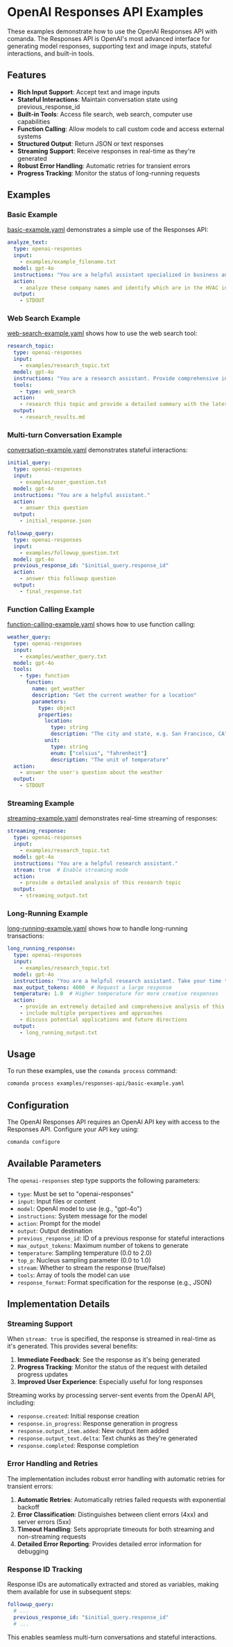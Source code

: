 # OpenAI Responses API Examples

These examples demonstrate how to use the OpenAI Responses API with comanda. The Responses API is OpenAI's most advanced interface for generating model responses, supporting text and image inputs, stateful interactions, and built-in tools.

## Features

- **Rich Input Support**: Accept text and image inputs
- **Stateful Interactions**: Maintain conversation state using previous_response_id
- **Built-in Tools**: Access file search, web search, computer use capabilities
- **Function Calling**: Allow models to call custom code and access external systems
- **Structured Output**: Return JSON or text responses
- **Streaming Support**: Receive responses in real-time as they're generated
- **Robust Error Handling**: Automatic retries for transient errors
- **Progress Tracking**: Monitor the status of long-running requests

## Examples

### Basic Example

[basic-example.yaml](basic-example.yaml) demonstrates a simple use of the Responses API:

```yaml
analyze_text:
  type: openai-responses
  input:
    - examples/example_filename.txt
  model: gpt-4o
  instructions: "You are a helpful assistant specialized in business analysis."
  action:
    - analyze these company names and identify which are in the HVAC industry
  output:
    - STDOUT
```

### Web Search Example

[web-search-example.yaml](web-search-example.yaml) shows how to use the web search tool:

```yaml
research_topic:
  type: openai-responses
  input:
    - examples/research_topic.txt
  model: gpt-4o
  instructions: "You are a research assistant. Provide comprehensive information on the given topic."
  tools:
    - type: web_search
  action:
    - research this topic and provide a detailed summary with the latest information
  output:
    - research_results.md
```

### Multi-turn Conversation Example

[conversation-example.yaml](conversation-example.yaml) demonstrates stateful interactions:

```yaml
initial_query:
  type: openai-responses
  input:
    - examples/user_question.txt
  model: gpt-4o
  instructions: "You are a helpful assistant."
  action:
    - answer this question
  output:
    - initial_response.json

followup_query:
  type: openai-responses
  input:
    - examples/followup_question.txt
  model: gpt-4o
  previous_response_id: "$initial_query.response_id"
  action:
    - answer this followup question
  output:
    - final_response.txt
```

### Function Calling Example

[function-calling-example.yaml](function-calling-example.yaml) shows how to use function calling:

```yaml
weather_query:
  type: openai-responses
  input:
    - examples/weather_query.txt
  model: gpt-4o
  tools:
    - type: function
      function:
        name: get_weather
        description: "Get the current weather for a location"
        parameters:
          type: object
          properties:
            location:
              type: string
              description: "The city and state, e.g. San Francisco, CA"
            unit:
              type: string
              enum: ["celsius", "fahrenheit"]
              description: "The unit of temperature"
  action:
    - answer the user's question about the weather
  output:
    - STDOUT
```

### Streaming Example

[streaming-example.yaml](streaming-example.yaml) demonstrates real-time streaming of responses:

```yaml
streaming_response:
  type: openai-responses
  input:
    - examples/research_topic.txt
  model: gpt-4o
  instructions: "You are a helpful research assistant."
  stream: true  # Enable streaming mode
  action:
    - provide a detailed analysis of this research topic
  output:
    - streaming_output.txt
```

### Long-Running Example

[long-running-example.yaml](long-running-example.yaml) shows how to handle long-running transactions:

```yaml
long_running_response:
  type: openai-responses
  input:
    - examples/research_topic.txt
  model: gpt-4o
  instructions: "You are a helpful research assistant. Take your time to provide a comprehensive analysis."
  max_output_tokens: 4000  # Request a large response
  temperature: 1.0  # Higher temperature for more creative responses
  action:
    - provide an extremely detailed and comprehensive analysis of this research topic
    - include multiple perspectives and approaches
    - discuss potential applications and future directions
  output:
    - long_running_output.txt
```

## Usage

To run these examples, use the `comanda process` command:

```bash
comanda process examples/responses-api/basic-example.yaml
```

## Configuration

The OpenAI Responses API requires an OpenAI API key with access to the Responses API. Configure your API key using:

```bash
comanda configure
```

## Available Parameters

The `openai-responses` step type supports the following parameters:

- `type`: Must be set to "openai-responses"
- `input`: Input files or content
- `model`: OpenAI model to use (e.g., "gpt-4o")
- `instructions`: System message for the model
- `action`: Prompt for the model
- `output`: Output destination
- `previous_response_id`: ID of a previous response for stateful interactions
- `max_output_tokens`: Maximum number of tokens to generate
- `temperature`: Sampling temperature (0.0 to 2.0)
- `top_p`: Nucleus sampling parameter (0.0 to 1.0)
- `stream`: Whether to stream the response (true/false)
- `tools`: Array of tools the model can use
- `response_format`: Format specification for the response (e.g., JSON)

## Implementation Details

### Streaming Support

When `stream: true` is specified, the response is streamed in real-time as it's generated. This provides several benefits:

1. **Immediate Feedback**: See the response as it's being generated
2. **Progress Tracking**: Monitor the status of the request with detailed progress updates
3. **Improved User Experience**: Especially useful for long responses

Streaming works by processing server-sent events from the OpenAI API, including:
- `response.created`: Initial response creation
- `response.in_progress`: Response generation in progress
- `response.output_item.added`: New output item added
- `response.output_text.delta`: Text chunks as they're generated
- `response.completed`: Response completion

### Error Handling and Retries

The implementation includes robust error handling with automatic retries for transient errors:

1. **Automatic Retries**: Automatically retries failed requests with exponential backoff
2. **Error Classification**: Distinguishes between client errors (4xx) and server errors (5xx)
3. **Timeout Handling**: Sets appropriate timeouts for both streaming and non-streaming requests
4. **Detailed Error Reporting**: Provides detailed error information for debugging

### Response ID Tracking

Response IDs are automatically extracted and stored as variables, making them available for use in subsequent steps:

```yaml
followup_query:
  # ...
  previous_response_id: "$initial_query.response_id"
  # ...
```

This enables seamless multi-turn conversations and stateful interactions.
